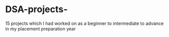 # DSA-projects-
15 projects which I had worked on as a beginner to intermediate to advance  in my placement preparation year
